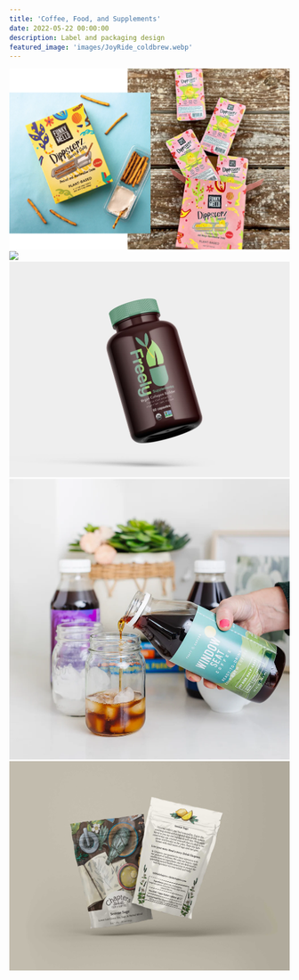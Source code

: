 ```yaml
---
title: 'Coffee, Food, and Supplements'
date: 2022-05-22 00:00:00
description: Label and packaging design
featured_image: 'images/JoyRide_coldbrew.webp'
---
```


<div class="gallery" data-columns="1">
	<img src="/images/dips.jpg">
	<img src="/images/sine_serum.png">
	<img src="/images/freely-bottle.JPG">
     	<img src="/images/JoyRide_coldbrew.webp">
	<img src="/images/serene_sage.jpg">

</div>
